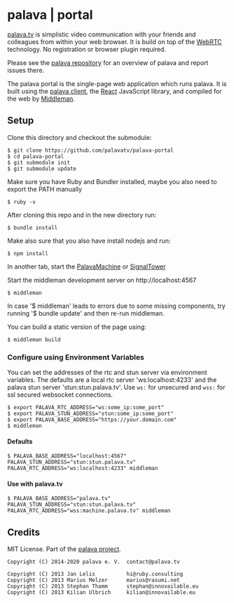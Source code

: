 # palava | portal

[palava.tv](https://palava.tv) is simplistic video communication with your friends and colleagues from within your web browser. It is build on top of the [WebRTC](https://webrtc.org/) technology. No registration or browser plugin required.

Please see the [palava repository](https://github.com/palavatv/palava) for an overview of palava and report issues there.

The palava portal is the single-page web application which runs palava. It is built using the [palava client](https://github.com/palavatv/palava-client), the [React](https://facebook.github.io/react/) JavaScript library, and compiled for the web by [Middleman](http://middlemanapp.com/).

## Setup

Clone this directory and checkout the submodule:

    $ git clone https://github.com/palavatv/palava-portal
    $ cd palava-portal
    $ git submodule init
    $ git submodule update

Make sure you have Ruby and Bundler installed, maybe you also need to export the PATH manually

    $ ruby -v

After cloning this repo and in the new directory run:

    $ bundle install

Make also sure that you also have install nodejs and run:

    $ npm install

In another tab, start the [PalavaMachine](https://github.com/palavatv/palava-machine) or [SignalTower](https://github.com/farao/signaltower/)

Start the middleman development server on http://localhost:4567

    $ middleman

In case '$ middleman' leads to errors due to some missing components, try running '$ bundle update' and then re-run middleman.

You can build a static version of the page using:

    $ middleman build

### Configure using Environment Variables

You can set the addresses of the rtc and stun server via environment variables. The defaults are a local rtc server 'ws:localhost:4233' and the palava stun server 'stun:stun.palava.tv'. Use `ws:` for unsecured and `wss:` for ssl secured websocket connections.

    $ export PALAVA_RTC_ADDRESS="ws:some_ip:some_port"
    $ export PALAVA_STUN_ADDRESS="stun:some_ip:some_port"
    $ export PALAVA_BASE_ADDRESS="https://your.domain.com"
    $ middleman

#### Defaults

    $ PALAVA_BASE_ADDRESS="localhost:4567" PALAVA_STUN_ADDRESS="stun:stun.palava.tv" PALAVA_RTC_ADDRESS="ws:localhost:4233" middleman

#### Use with palava.tv

    $ PALAVA_BASE_ADDRESS="palava.tv" PALAVA_STUN_ADDRESS="stun:stun.palava.tv" PALAVA_RTC_ADDRESS="wss:machine.palava.tv" middleman


## Credits

MIT License. Part of the [palava project](https://palava.tv).

    Copyright (C) 2014-2020 palava e. V.  contact@palava.tv

    Copyright (C) 2013 Jan Lelis          hi@ruby.consulting
    Copyright (C) 2013 Marius Melzer      marius@rasumi.net
    Copyright (C) 2013 Stephan Thamm      stephan@innovailable.eu
    Copyright (C) 2013 Kilian Ulbrich     kilian@innovailable.eu
